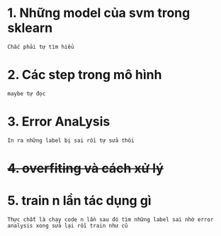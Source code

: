 # 1. Những model của svm trong sklearn
	Chắc phải tự tìm hiểu
# 2. Các step trong mô hình
	maybe tự đọc
# 3. Error AnaLysis
	In ra những label bị sai rồi tự sửa thôi
# ~~4. overfiting và cách xử lý~~
# 5. train n lần tác dụng gì
	Thực chất là chạy code n lần sau đó tìm những label sai nhờ error analysis xong sửa lại rồi train như cũ
